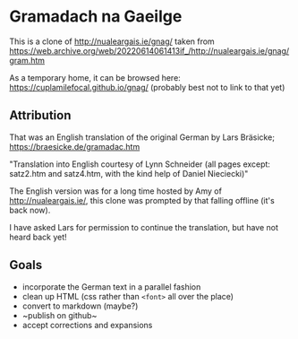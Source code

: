 # Gramadach na Gaeilge

This is a clone of http://nualeargais.ie/gnag/ taken from https://web.archive.org/web/20220614061413if_/http://nualeargais.ie/gnag/gram.htm

As a temporary home, it can be browsed here: https://cuplamilefocal.github.io/gnag/
(probably best not to link to that yet)

## Attribution

That was an English translation of the original German by Lars Bräsicke; https://braesicke.de/gramadac.htm

"Translation into English courtesy of Lynn Schneider (all pages except: satz2.htm and satz4.htm, with the kind help of Daniel Nieciecki)"

The English version was for a long time hosted by Amy of http://nualeargais.ie/, this clone was prompted by that falling offline (it's back now).

I have asked Lars for permission to continue the translation, but have not heard back yet!


## Goals

 - incorporate the German text in a parallel fashion
 - clean up HTML (css rather than `<font>` all over the place)
 - convert to markdown (maybe?)
 - ~publish on github~
 - accept corrections and expansions
